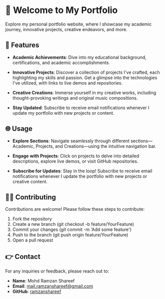 # 📢 Welcome to My Portfolio

Explore my personal portfolio website, where I showcase my academic journey, innovative projects, creative endeavors, and more.

## 🚀 Features

- **Academic Achievements**: Dive into my educational background, certifications, and academic accomplishments.
  
- **Innovative Projects**: Discover a collection of projects I've crafted, each highlighting my skills and passion. Get a glimpse into the technologies I've utilized, with links to live demos and repositories.

- **Creative Creations**: Immerse yourself in my creative works, including thought-provoking writings and original music compositions.

- **Stay Updated**: Subscribe to receive email notifications whenever I update my portfolio with new projects or content.

## 🌐 Usage

- **Explore Sections**: Navigate seamlessly through different sections—Academic, Projects, and Creations—using the intuitive navigation bar.

- **Engage with Projects**: Click on projects to delve into detailed descriptions, explore live demos, or visit GitHub repositories.

- **Subscribe for Updates**: Stay in the loop! Subscribe to receive email notifications whenever I update the portfolio with new projects or creative content.

## 🤝🏼 Contributing

Contributions are welcome! Please follow these steps to contribute:

1. Fork the repository
2. Create a new branch (git checkout -b feature/YourFeature)
3. Commit your changes (git commit -m 'Add some feature')
4. Push to the branch (git push origin feature/YourFeature)
5. Open a pull request

## 👉 Contact

For any inquiries or feedback, please reach out to:
- **Name**: Mohd Ramzan Shareef
- **Email**: mail.ramzanshareef@gmail.com
- **GitHub**: [ramzanshareef](https://github.com/ramzanshareef)
